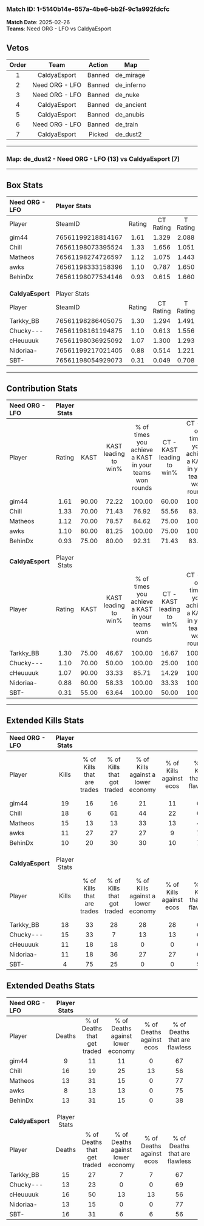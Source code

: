 ### Match ID: 1-5140b14e-657a-4be6-bb2f-9c1a992fdcfc  
**Match Date**: 2025-02-26  
**Teams**: Need ORG - LFO vs CaldyaEsport  

## Vetos  

| Order | Team | Action | Map |
| :---: | :--: | :----: | --- |
| 1 | CaldyaEsport | Banned | de_mirage |
| 2 | Need ORG - LFO | Banned | de_inferno |
| 3 | Need ORG - LFO | Banned | de_nuke |
| 4 | CaldyaEsport | Banned | de_ancient |
| 5 | CaldyaEsport | Banned | de_anubis |
| 6 | Need ORG - LFO | Banned | de_train |
| 7 | CaldyaEsport | Picked | de_dust2 |

---  

### **Map**: de_dust2 - Need ORG - LFO (13) vs CaldyaEsport (7)  
---  

## Box Stats  

| **Need ORG - LFO** | Player Stats      |        |           |          |       |       |       |         |        |      |     |
| :- | :- | :-: | :-: | :-: | :-: | :-: | :-: | :-: | :-: | :-: | :-: |
| Player             | SteamID           | Rating | CT Rating | T Rating | KAST  |  ADR  | Kills | Assists | Deaths | K/D  | HS% |
| gim44              | 76561199218814167 |  1.61  |   1.329   |  2.088   | 90.00 | 92.7  |  19   |    2    |   9    | 2.11 | 68  |
| Chill              | 76561198073395524 |  1.33  |   1.656   |  1.051   | 70.00 | 117.2 |  18   |    7    |   16   | 1.13 | 66  |
| Matheos            | 76561198274726597 |  1.12  |   1.075   |  1.443   | 70.00 | 70.7  |  15   |    3    |   13   | 1.15 | 66  |
| awks               | 76561198333158396 |  1.10  |   0.787   |  1.650   | 80.00 | 55.0  |  11   |    4    |   8    | 1.38 | 36  |
| BehinDx            | 76561198077534146 |  0.93  |   0.615   |  1.660   | 75.00 | 64.7  |  10   |    5    |   13   | 0.77 | 50  |
|                    |                   |        |           |          |       |       |       |         |        |      |     |
|                    |                   |        |           |          |       |       |       |         |        |      |     |
|                    |                   |        |           |          |       |       |       |         |        |      |     |
| **CaldyaEsport**   | Player Stats      |        |           |          |       |       |       |         |        |      |     |
| Player             | SteamID           | Rating | CT Rating | T Rating | KAST  |  ADR  | Kills | Assists | Deaths | K/D  | HS% |
| Tarkky_BB          | 76561198286405075 |  1.30  |   1.294   |  1.491   | 75.00 | 92.8  |  18   |    4    |   15   | 1.20 | 72  |
| Chucky---          | 76561198161194875 |  1.10  |   0.613   |  1.556   | 70.00 | 63.7  |  15   |    4    |   13   | 1.15 | 46  |
| cHeuuuuk           | 76561198036925092 |  1.07  |   1.300   |  1.293   | 90.00 | 81.1  |  11   |    9    |   16   | 0.69 | 63  |
| Nidoriaa-          | 76561199217021405 |  0.88  |   0.514   |  1.221   | 60.00 | 70.8  |  11   |    6    |   13   | 0.85 | 27  |
| SBT-               | 76561198054929073 |  0.31  |   0.049   |  0.708   | 55.00 | 28.5  |   4   |    2    |   16   | 0.25 | 25  |
---  

## Contribution Stats  

| **Need ORG - LFO** | Player Stats |       |                      |                                                        |                           |                                                             |                          |                                                            |
| :- | :-: | :-: | :-: | :-: | :-: | :-: | :-: | :-: |
| Player             |    Rating    | KAST  | KAST leading to win% | % of times you achieve a KAST in your teams won rounds | CT - KAST leading to win% | CT - % of times you achieve a KAST in your teams won rounds | T - KAST leading to win% | T - % of times you achieve a KAST in your teams won rounds |
| gim44              |     1.61     | 90.00 |        72.22         |                         100.00                         |           60.00           |                           100.00                            |          87.50           |                           100.00                           |
| Chill              |     1.33     | 70.00 |        71.43         |                         76.92                          |           55.56           |                            83.33                            |          100.00          |                           71.43                            |
| Matheos            |     1.12     | 70.00 |        78.57         |                         84.62                          |           75.00           |                           100.00                            |          83.33           |                           71.43                            |
| awks               |     1.10     | 80.00 |        81.25         |                         100.00                         |           75.00           |                           100.00                            |          87.50           |                           100.00                           |
| BehinDx            |     0.93     | 75.00 |        80.00         |                         92.31                          |           71.43           |                            83.33                            |          87.50           |                           100.00                           |
|                    |              |       |                      |                                                        |                           |                                                             |                          |                                                            |
|                    |              |       |                      |                                                        |                           |                                                             |                          |                                                            |
|                    |              |       |                      |                                                        |                           |                                                             |                          |                                                            |
| **CaldyaEsport**   | Player Stats |       |                      |                                                        |                           |                                                             |                          |                                                            |
| Player             |    Rating    | KAST  | KAST leading to win% | % of times you achieve a KAST in your teams won rounds | CT - KAST leading to win% | CT - % of times you achieve a KAST in your teams won rounds | T - KAST leading to win% | T - % of times you achieve a KAST in your teams won rounds |
| Tarkky_BB          |     1.30     | 75.00 |        46.67         |                         100.00                         |           16.67           |                           100.00                            |          66.67           |                           100.00                           |
| Chucky---          |     1.10     | 70.00 |        50.00         |                         100.00                         |           25.00           |                           100.00                            |          60.00           |                           100.00                           |
| cHeuuuuk           |     1.07     | 90.00 |        33.33         |                         85.71                          |           14.29           |                           100.00                            |          45.45           |                           83.33                            |
| Nidoriaa-          |     0.88     | 60.00 |        58.33         |                         100.00                         |           33.33           |                           100.00                            |          66.67           |                           100.00                           |
| SBT-               |     0.31     | 55.00 |        63.64         |                         100.00                         |           50.00           |                           100.00                            |          66.67           |                           100.00                           |
---  

## Extended Kills Stats  

| **Need ORG - LFO** | Player Stats |                            |                            |                                    |                         |                              |                                 |                                       |                    |           |
| :- | :-: | :-: | :-: | :-: | :-: | :-: | :-: | :-: | :-: | :-: |
| Player             |    Kills     | % of Kills that are trades | % of Kills that got traded | % of Kills against a lower economy | % of Kills against ecos | % of Kills that are flawless | % of Kills that are close duels | % of Kills that are assisted by flash | Pistol Round Kills | AWP Kills |
| gim44              |      19      |             16             |             16             |                 21                 |           11            |              68              |               11                |                   5                   |         1          |     0     |
| Chill              |      18      |             6              |             61             |                 44                 |           22            |              67              |                6                |                   0                   |         2          |     0     |
| Matheos            |      15      |             13             |             13             |                 33                 |           13            |              47              |                7                |                   7                   |         5          |     0     |
| awks               |      11      |             27             |             27             |                 27                 |            9            |              73              |                9                |                   0                   |         0          |     6     |
| BehinDx            |      10      |             20             |             30             |                 30                 |           10            |              70              |                0                |                   0                   |         0          |     0     |
|                    |              |                            |                            |                                    |                         |                              |                                 |                                       |                    |           |
|                    |              |                            |                            |                                    |                         |                              |                                 |                                       |                    |           |
|                    |              |                            |                            |                                    |                         |                              |                                 |                                       |                    |           |
| **CaldyaEsport**   | Player Stats |                            |                            |                                    |                         |                              |                                 |                                       |                    |           |
| Player             |    Kills     | % of Kills that are trades | % of Kills that got traded | % of Kills against a lower economy | % of Kills against ecos | % of Kills that are flawless | % of Kills that are close duels | % of Kills that are assisted by flash | Pistol Round Kills | AWP Kills |
| Tarkky_BB          |      18      |             33             |             28             |                 28                 |           28            |              61              |                0                |                  11                   |         0          |     0     |
| Chucky---          |      15      |             33             |             7              |                 13                 |           13            |              60              |                0                |                   0                   |         1          |     6     |
| cHeuuuuk           |      11      |             18             |             18             |                 0                  |            0            |              64              |                0                |                   0                   |         2          |     0     |
| Nidoriaa-          |      11      |             18             |             36             |                 27                 |           27            |              64              |                0                |                  18                   |         0          |     0     |
| SBT-               |      4       |             75             |             25             |                 0                  |            0            |              50              |               25                |                   0                   |         0          |     0     |
## Extended Deaths Stats  

| **Need ORG - LFO** | Player Stats |                             |                                   |                          |                               |                            |                           |               |
| :- | :-: | :-: | :-: | :-: | :-: | :-: | :-: | :-: |
| Player             |    Deaths    | % of Deaths that get traded | % of Deaths against lower economy | % of Deaths against ecos | % of Deaths that are flawless | % of Deaths that are close | % of Deaths while blinded | Deaths to AWP |
| gim44              |      9       |             11              |                11                 |            0             |              67               |             0              |             0             |       1       |
| Chill              |      16      |             19              |                25                 |            13            |              56               |             6              |             6             |       0       |
| Matheos            |      13      |             31              |                15                 |            0             |              77               |             0              |            15             |       1       |
| awks               |      8       |             13              |                13                 |            0             |              75               |             0              |             0             |       3       |
| BehinDx            |      13      |             31              |                15                 |            0             |              38               |             0              |             8             |       1       |
|                    |              |                             |                                   |                          |                               |                            |                           |               |
|                    |              |                             |                                   |                          |                               |                            |                           |               |
|                    |              |                             |                                   |                          |                               |                            |                           |               |
| **CaldyaEsport**   | Player Stats |                             |                                   |                          |                               |                            |                           |               |
| Player             |    Deaths    | % of Deaths that get traded | % of Deaths against lower economy | % of Deaths against ecos | % of Deaths that are flawless | % of Deaths that are close | % of Deaths while blinded | Deaths to AWP |
| Tarkky_BB          |      15      |             27              |                 7                 |            7             |              67               |             13             |             0             |       1       |
| Chucky---          |      13      |             23              |                 0                 |            0             |              69               |             0              |             8             |       2       |
| cHeuuuuk           |      16      |             50              |                13                 |            13            |              56               |             13             |             0             |       1       |
| Nidoriaa-          |      13      |             15              |                 0                 |            0             |              77               |             0              |             0             |       2       |
| SBT-               |      16      |             31              |                 6                 |            6             |              56               |             6              |             6             |       0       |
